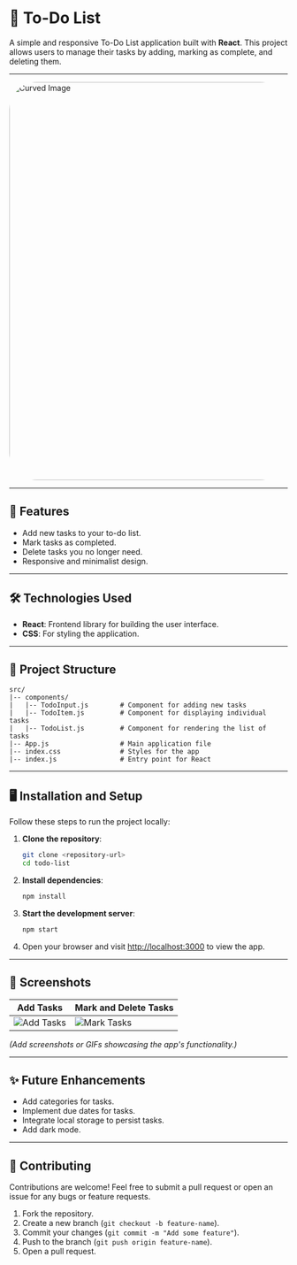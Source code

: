 # 📝 To-Do List

A simple and responsive To-Do List application built with **React**. This project allows users to manage their tasks by adding, marking as complete, and deleting them.

---

<img src="https://github.com/user-attachments/assets/3c9573ee-b5d4-426e-bbe9-fd46d01a4131" alt="Curved Image" width = "720" style="border-radius: 50px;" />

---

## 🚀 Features

- Add new tasks to your to-do list.
- Mark tasks as completed.
- Delete tasks you no longer need.
- Responsive and minimalist design.

---

## 🛠️ Technologies Used

- **React**: Frontend library for building the user interface.
- **CSS**: For styling the application.

---

## 📂 Project Structure

```
src/
|-- components/
|   |-- TodoInput.js        # Component for adding new tasks
|   |-- TodoItem.js         # Component for displaying individual tasks
|   |-- TodoList.js         # Component for rendering the list of tasks
|-- App.js                  # Main application file
|-- index.css               # Styles for the app
|-- index.js                # Entry point for React
```

---

## 🖥️ Installation and Setup

Follow these steps to run the project locally:

1. **Clone the repository**:
   ```bash
   git clone <repository-url>
   cd todo-list
   ```

2. **Install dependencies**:
   ```bash
   npm install
   ```

3. **Start the development server**:
   ```bash
   npm start
   ```

4. Open your browser and visit [http://localhost:3000](http://localhost:3000) to view the app.

---

## 📸 Screenshots

| Add Tasks | Mark and Delete Tasks |
|-----------|-----------------------|
| ![Add Tasks](#) | ![Mark Tasks](#) |

*(Add screenshots or GIFs showcasing the app's functionality.)*

---

## ✨ Future Enhancements

- Add categories for tasks.
- Implement due dates for tasks.
- Integrate local storage to persist tasks.
- Add dark mode.

---

## 🤝 Contributing

Contributions are welcome! Feel free to submit a pull request or open an issue for any bugs or feature requests.

1. Fork the repository.
2. Create a new branch (`git checkout -b feature-name`).
3. Commit your changes (`git commit -m "Add some feature"`).
4. Push to the branch (`git push origin feature-name`).
5. Open a pull request.
